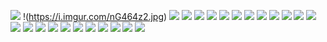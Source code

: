 ![](https://i.imgur.com/ha2b313.jpg)
!(https://i.imgur.com/nG464z2.jpg)
![](https://i.imgur.com/7SHVxto.jpg)
![](https://i.imgur.com/dmcScu8.jpg)
![](https://i.imgur.com/cQBhBVF.jpg)
![](https://i.imgur.com/9Ma098R.jpg)
![](https://i.imgur.com/nJA1siv.jpg)
![](https://i.imgur.com/GyfaXzU.jpg)
![](https://i.imgur.com/pzF6nb0.jpg)
![](https://i.imgur.com/qfoarPV.jpg)
![](https://i.imgur.com/fy8WwTy.jpg)
![](https://i.imgur.com/wd2D12K.jpg)
![](https://i.imgur.com/krwIXiw.jpg)
![](https://i.imgur.com/kogyiaw.jpg)
![](https://i.imgur.com/C7R9UTA.jpg)
![](https://i.imgur.com/ZFwzphd.jpg)
![](https://i.imgur.com/pcTcMZk.jpg)
![](https://i.imgur.com/eHwriR7.jpg)
![](https://i.imgur.com/Zpn0hC1.jpg)
![](https://i.imgur.com/Ab7DWPc.jpg)
![](https://i.imgur.com/ycPMgYv.jpg)
![](https://i.imgur.com/FyVnBfW.jpg)
![](https://i.imgur.com/tmWO5VA.jpg)
![](https://i.imgur.com/XQP4a3E.jpg)
![](https://i.imgur.com/YBJsnMX.jpg)